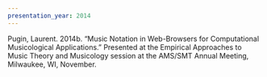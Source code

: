 ```yaml
---
presentation_year: 2014
---
```

Pugin, Laurent. 2014b. “Music Notation in Web-Browsers for Computational Musicological Applications.” Presented at the Empirical Approaches to Music Theory and Musicology session at the AMS/SMT Annual Meeting, Milwaukee, WI, November.
